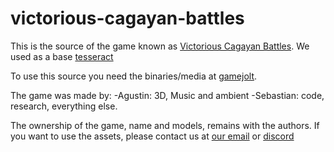 # victorious-cagayan-battles

This is the source of the game known as [Victorious Cagayan Battles](https://playvictorious.net).
We used as a base [tesseract](http://tesseract.gg/)

To use this source you need the binaries/media at [gamejolt](https://gamejolt.com/games/cagayanbattles/399759).

The game was made by:
-Agustin: 3D, Music and ambient
-Sebastian: code, research, everything else.

The ownership of the game, name and models, remains with the authors.
If you want to use the assets, please contact us at [our email](contact@playvictorious.net) or [discord](https://discord.gg/qgxJ4UR)
